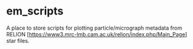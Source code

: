 # em_scripts

A place to store scripts for plotting particle/micrograph metadata from RELION [https://www3.mrc-lmb.cam.ac.uk/relion/index.php/Main_Page] star files. 